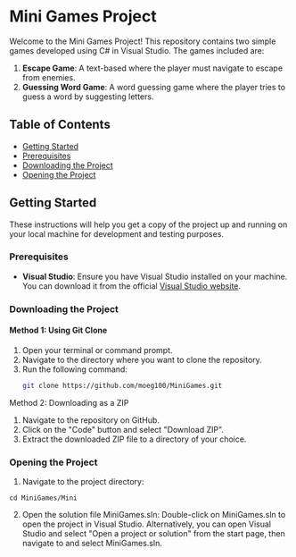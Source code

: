 # Mini Games Project

Welcome to the Mini Games Project! This repository contains two simple games developed using C# in Visual Studio. The games included are:

1. **Escape Game**: A text-based where the player must navigate to escape from enemies.
2. **Guessing Word Game**: A word guessing game where the player tries to guess a word by suggesting letters.

## Table of Contents
- [Getting Started](#getting-started)
- [Prerequisites](#prerequisites)
- [Downloading the Project](#downloading-the-project)
- [Opening the Project](#opening-the-project)



## Getting Started

These instructions will help you get a copy of the project up and running on your local machine for development and testing purposes.

### Prerequisites

- **Visual Studio**: Ensure you have Visual Studio installed on your machine. You can download it from the official [Visual Studio website](https://visualstudio.microsoft.com/).

### Downloading the Project

#### Method 1: Using Git Clone
1. Open your terminal or command prompt.
2. Navigate to the directory where you want to clone the repository.
3. Run the following command:
   ```sh
   git clone https://github.com/moeg100/MiniGames.git

Method 2: Downloading as a ZIP

1.    Navigate to the repository on GitHub.
2.    Click on the "Code" button and select "Download ZIP".
3.    Extract the downloaded ZIP file to a directory of your choice.

### Opening the Project

  1.   Navigate to the project directory:

    cd MiniGames/Mini

   2. Open the solution file MiniGames.sln:
        Double-click on MiniGames.sln to open the project in Visual Studio.
        Alternatively, you can open Visual Studio and select "Open a project or solution" from the start page, then navigate to and select MiniGames.sln.

 
